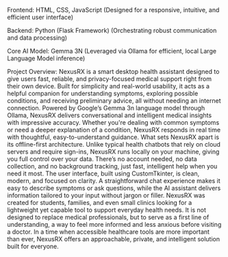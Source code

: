 Frontend: HTML, CSS, JavaScript (Designed for a responsive, intuitive, and efficient user interface)

Backend: Python (Flask Framework) (Orchestrating robust communication and data processing)

Core AI Model: Gemma 3N (Leveraged via Ollama for efficient, local Large Language Model inference)

Project Overview:
NexusRX is a smart desktop health assistant designed to give users fast, reliable, and privacy-focused medical support right from their own device. Built for simplicity and real-world usability, it acts as a helpful companion for understanding symptoms, exploring possible conditions, and receiving preliminary advice, all without needing an internet connection.
Powered by Google’s Gemma 3n language model through Ollama, NexusRX delivers conversational and intelligent medical insights with impressive accuracy. Whether you're dealing with common symptoms or need a deeper explanation of a condition, NexusRX responds in real time with thoughtful, easy-to-understand guidance.
What sets NexusRX apart is its offline-first architecture. Unlike typical health chatbots that rely on cloud servers and require sign-ins, NexusRX runs locally on your machine, giving you full control over your data. There’s no account needed, no data collection, and no background tracking, just fast, intelligent help when you need it most.
The user interface, built using CustomTkinter, is clean, modern, and focused on clarity. A straightforward chat experience makes it easy to describe symptoms or ask questions, while the AI assistant delivers information tailored to your input without jargon or filler.
NexusRX was created for students, families, and even small clinics looking for a lightweight yet capable tool to support everyday health needs. It is not designed to replace medical professionals, but to serve as a first line of understanding, a way to feel more informed and less anxious before visiting a doctor.
In a time when accessible healthcare tools are more important than ever, NexusRX offers an approachable, private, and intelligent solution built for everyone.
